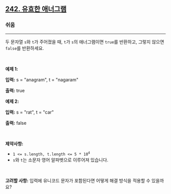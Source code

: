 <h2><a href="https://leetcode.com/problems/valid-anagram">242. 유효한 애너그램</a></h2><h3>쉬움</h3><hr><p>두 문자열 <code>s</code>와 <code>t</code>가 주어졌을 때, <code>t</code>가 <code>s</code>의 <span data-keyword="anagram">애너그램</span>이면 <code>true</code>를 반환하고, 그렇지 않으면 <code>false</code>를 반환하세요.</p>

<p>&nbsp;</p>
<p><strong class="example">예제 1:</strong></p>

<div class="example-block">
<p><strong>입력:</strong> <span class="example-io">s = "anagram", t = "nagaram"</span></p>

<p><strong>출력:</strong> <span class="example-io">true</span></p>
</div>

<p><strong class="example">예제 2:</strong></p>

<div class="example-block">
<p><strong>입력:</strong> <span class="example-io">s = "rat", t = "car"</span></p>

<p><strong>출력:</strong> <span class="example-io">false</span></p>
</div>

<p>&nbsp;</p>
<p><strong>제약사항:</strong></p>

<ul>
	<li><code>1 &lt;= s.length, t.length &lt;= 5 * 10<sup>4</sup></code></li>
	<li><code>s</code>와 <code>t</code>는 소문자 영어 알파벳으로 이루어져 있습니다.</li>
</ul>

<p>&nbsp;</p>
<p><strong>고려할 사항:</strong> 입력에 유니코드 문자가 포함된다면 어떻게 해결 방식을 적용할 수 있을까요?</p>
